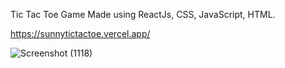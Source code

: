 Tic Tac Toe Game
Made using ReactJs, CSS, JavaScript, HTML.

https://sunnytictactoe.vercel.app/

![Screenshot (1118)](https://user-images.githubusercontent.com/66839015/185849254-4a15fc03-d950-444d-906b-640d7c8ef954.png)

